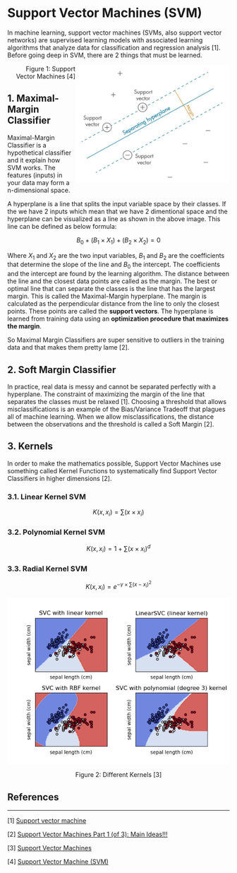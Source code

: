 # Support Vector Machines (SVM)

In machine learning, support vector machines (SVMs, also support vector networks) are supervised learning models with associated learning algorithms that analyze data for classification and regression analysis [1]. Before going deep in SVM, there are 2 things that must be learned.
<p align="right">
  <img src='svm.jpeg' align='right' width=350 alt='Support Vector Machine' />
</p>
<p align="right">
    Figure 1: Support Vector Machines [4]
</p>

## 1. Maximal-Margin Classifier

Maximal-Margin Classifier is a hypothetical classifier and it explain how SVM works. The features (inputs) in your data may form a n-dimensional space. 

A hyperplane is a line that splits the input variable space by their classes. If the we have 2 inputs which mean that we have 2 dimentional space and the hyperplane can be visualized as a line as shown in the above image. This line can be defined as below formula:

$$B_0 + (B_1 × X_1) + (B_2 × X_2) = 0$$

Where $X_1$ and $X_2$ are the two input variables, $B_1$ and $B_2$ are the coefficients that determine the slope of the line and $B_0$ the intercept. The coefficients and the intercept are found by the learning algorithm. The distance between the line and the closest data points are called as the margin. The best or optimal line that can separate the classes is the line that has the largest margin. This is called the Maximal-Margin hyperplane. The margin is calculated as the perpendicular distance from the line to only the closest points. These points are called the **support vectors**. The hyperplane is learned from training data using an **optimization procedure that maximizes the margin**. 

So Maximal Margin Classifiers are super sensitive to outliers in the training data and that makes them pretty lame [2].

## 2. Soft Margin Classifier

In practice, real data is messy and cannot be separated perfectly with a hyperplane. The constraint of maximizing the margin of the line that separates the classes must be relaxed [1]. Choosing a threshold that allows misclassifications is an example of the Bias/Variance Tradeoff that plagues all of machine learning. When we allow misclassifications, the distance between the observations and the threshold is called a Soft Margin [2].

## 3. Kernels

In order to make the mathematics possible, Support Vector Machines use something called Kernel Functions to systematically find Support Vector Classifiers in higher dimensions [2].

### 3.1. Linear Kernel SVM

$$K(x, x_i) = \sum(x \times x_i)$$

### 3.2. Polynomial Kernel SVM

$$K(x, x_i) = 1 + \sum(x \times x_i)^d$$

### 3.3. Radial Kernel SVM
$$K(x, x_i) = e^{-\gamma \times \sum(x - x_i)^2}$$

<p align="center">
  <img src='sphx_glr_plot_iris_svc_001.png' width=550 align='center' alt='Support Vector Machine - Kernels' />
</p>
<p align="center">
    Figure 2: Different Kernels [3]
</p>



## References
---
[1] [Support vector machine](https://en.wikipedia.org/wiki/Support_vector_machine)

[2] [Support Vector Machines Part 1 (of 3): Main Ideas!!!](https://www.youtube.com/watch?v=efR1C6CvhmE)

[3] [Support Vector Machines](https://scikit-learn.org/stable/modules/svm.html)

[4] [Support Vector Machine (SVM)](https://nl.mathworks.com/discovery/support-vector-machine.html)
